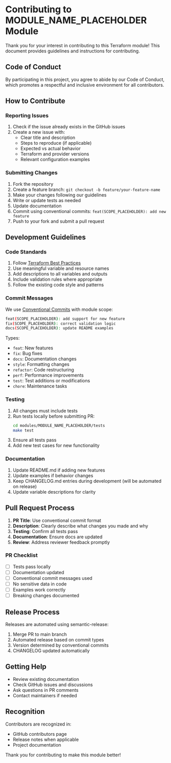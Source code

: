 # Contributing to MODULE_NAME_PLACEHOLDER Module

Thank you for your interest in contributing to this Terraform module! This document provides guidelines and instructions for contributing.

## Code of Conduct

By participating in this project, you agree to abide by our Code of Conduct, which promotes a respectful and inclusive environment for all contributors.

## How to Contribute

### Reporting Issues

1. Check if the issue already exists in the GitHub issues
2. Create a new issue with:
   - Clear title and description
   - Steps to reproduce (if applicable)
   - Expected vs actual behavior
   - Terraform and provider versions
   - Relevant configuration examples

### Submitting Changes

1. Fork the repository
2. Create a feature branch: `git checkout -b feature/your-feature-name`
3. Make your changes following our guidelines
4. Write or update tests as needed
5. Update documentation
6. Commit using conventional commits: `feat(SCOPE_PLACEHOLDER): add new feature`
7. Push to your fork and submit a pull request

## Development Guidelines

### Code Standards

1. Follow [Terraform Best Practices](../../docs/TERRAFORM_BEST_PRACTICES_GUIDE.md)
2. Use meaningful variable and resource names
3. Add descriptions to all variables and outputs
4. Include validation rules where appropriate
5. Follow the existing code style and patterns

### Commit Messages

We use [Conventional Commits](https://www.conventionalcommits.org/) with module scope:

```bash
feat(SCOPE_PLACEHOLDER): add support for new feature
fix(SCOPE_PLACEHOLDER): correct validation logic
docs(SCOPE_PLACEHOLDER): update README examples
```

Types:
- `feat`: New features
- `fix`: Bug fixes
- `docs`: Documentation changes
- `style`: Formatting changes
- `refactor`: Code restructuring
- `perf`: Performance improvements
- `test`: Test additions or modifications
- `chore`: Maintenance tasks

### Testing

1. All changes must include tests
2. Run tests locally before submitting PR:
   ```bash
   cd modules/MODULE_NAME_PLACEHOLDER/tests
   make test
   ```
3. Ensure all tests pass
4. Add new test cases for new functionality

### Documentation

1. Update README.md if adding new features
2. Update examples if behavior changes
3. Keep CHANGELOG.md entries during development (will be automated on release)
4. Update variable descriptions for clarity

## Pull Request Process

1. **PR Title**: Use conventional commit format
2. **Description**: Clearly describe what changes you made and why
3. **Testing**: Confirm all tests pass
4. **Documentation**: Ensure docs are updated
5. **Review**: Address reviewer feedback promptly

### PR Checklist

- [ ] Tests pass locally
- [ ] Documentation updated
- [ ] Conventional commit messages used
- [ ] No sensitive data in code
- [ ] Examples work correctly
- [ ] Breaking changes documented

## Release Process

Releases are automated using semantic-release:
1. Merge PR to main branch
2. Automated release based on commit types
3. Version determined by conventional commits
4. CHANGELOG updated automatically

## Getting Help

- Review existing documentation
- Check GitHub issues and discussions
- Ask questions in PR comments
- Contact maintainers if needed

## Recognition

Contributors are recognized in:
- GitHub contributors page
- Release notes when applicable
- Project documentation

Thank you for contributing to make this module better!